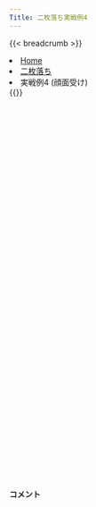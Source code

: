 ```yaml
---
Title: 二枚落ち実戦例4
---
```

{{< breadcrumb >}}
  <li class="breadcrumb-item"><a href="/shogi-beginners/">Home</a></li>
  <li class="breadcrumb-item"><a href="/shogi-beginners/2mai/">二枚落ち</a></li>
  <li class="breadcrumb-item active" aria-current="page">実戦例4 (顔面受け)</li>
{{</ breadcrumb >}}
<div class="row pt-3">
  <div class="col-lg-1"></div>
  <div class="col-sm" tabindex="-1">
    <script id="example-kif" type="text/plain">
手合割：二枚落ち
下手：下手
上手：上手
手数----指手---------消費時間--
*<ruby>二歩<rt>にふ</rt></ruby><ruby>突<rt>つ</rt></ruby>き<ruby>定跡<rt>じょうせき</rt></ruby>の<ruby>勝<rt>か</rt></ruby>ち<ruby>方<rt>かた</rt></ruby>をおぼえましょう。
*<div class="text-center"><img class="img-fluid pt-3 w-50" src="/shogi-beginners/img/cat34.webp"></div>
   1 ２二銀(31)
   2 ７六歩(77)
   3 ７二銀(71)
*☖<ruby>５三<rt>ごーさん</rt></ruby><ruby>銀型<rt>ぎんがた</rt></ruby><ruby>以外<rt>いがい</rt></ruby>にも<ruby>本当<rt>ほんとう</rt></ruby>はいろいろな<ruby>指<rt>さ</rt></ruby>し<ruby>方<rt>かた</rt></ruby>があります。
   4 ４六歩(47)
   5 １四歩(13)
   6 ４五歩(46)
   7 ６四歩(63)
   8 ４八銀(39)
   9 ６三銀(72)
  10 ４七銀(48)
  11 ７四歩(73)
  12 ３六歩(37)
  13 ８四歩(83)
  14 ３五歩(36)
*☗<ruby>４五<rt>よんごー</rt></ruby><ruby>歩<rt>ふ</rt></ruby>と☗<ruby>３五<rt>さんごー</rt></ruby><ruby>歩<rt>ふ</rt></ruby>の<ruby>位<rt>くらい</rt></ruby><ruby>取<rt>ど</rt></ruby>りはどんな<ruby>変化<rt>へんか</rt></ruby>でも<ruby>有力<rt>ゆうりょく</rt></ruby>です。
  15 ３二金(41)
  16 ３八飛(28)
  17 ４二玉(51)
  18 ６八銀(79)
  19 ９四歩(93)
  20 ９六歩(97)
  21 ５四銀(63)
  22 ４六銀(47)
*☗<ruby>４五<rt>よんごー</rt></ruby><ruby>歩<rt>ふ</rt></ruby>を<ruby>取<rt>と</rt></ruby>られてはいけません。
  23 ５二金(61)
*<ruby>上手<rt>うわて</rt></ruby>は<ruby>攻<rt>せ</rt></ruby>めようとすると<ruby>反撃<rt>はんげき</rt></ruby>がきびしくうまくいかないことが<ruby>多<rt>おお</rt></ruby>いです。そのため<ruby>守<rt>まも</rt></ruby>りに<ruby>徹<rt>てっ</rt></ruby>してくる<ruby>場合<rt>ばあい</rt></ruby>もあります。
  24 ７八金(69)
  25 ３一玉(42)
  26 ６九玉(59)
  27 ８五歩(84)
  28 ５八金(49)
  29 ２四歩(23)
*<ruby>問題<rt>もんだい</rt></ruby>: <ruby>次<rt>つぎ</rt></ruby>の<ruby>手<rt>て</rt></ruby>を<ruby>考<rt>かんが</rt></ruby>えてみましょう。
*<div><img class="img-fluid" src="/shogi-beginners/img/cat2.webp"></div>
  30 ３四歩(35)
*☖<ruby>２三<rt>にいさん</rt></ruby><ruby>銀<rt>ぎん</rt></ruby>とされると<ruby>攻<rt>せ</rt></ruby>めにくくなるので、<ruby>歩<rt>ふ</rt></ruby>の<ruby>交換<rt>こうかん</rt></ruby>はしておきましょう。
  31 同　歩(33)
  32 同　飛(38)
  33 ９五歩(94)
  34 同　歩(96)
  35 ２三銀(22)
  36 ３六飛(34)
  37 ３三歩打
  38 ３七桂(29)
  39 ７五歩(74)
  40 同　歩(76)
  41 ８六歩(85)
  42 同　歩(87)
*<ruby>攻<rt>せ</rt></ruby>めになっていないものはすべて☗<ruby>同歩<rt>どうふ</rt></ruby>と<ruby>応<rt>おう</rt></ruby>じましょう。
  43 １二香(11)
  44 ３五銀(46)
*<ruby>左端<rt>ひだりはし</rt></ruby>からじっと<ruby>攻<rt>せ</rt></ruby>める<ruby>手<rt>て</rt></ruby>もありますが、シンプルに<ruby>銀<rt>ぎん</rt></ruby>で<ruby>攻<rt>せ</rt></ruby>めるのがわかりやすいです。
  45 ４二金(52)
*<ruby>問題<rt>もんだい</rt></ruby>: <ruby>次<rt>つぎ</rt></ruby>の<ruby>手<rt>て</rt></ruby>を<ruby>考<rt>かんが</rt></ruby>えてみましょう。
*<div><img class="img-fluid" src="/shogi-beginners/img/cat2.webp"></div>
  46 ２六歩(27)
*☗<ruby>２六<rt>にいろく</rt></ruby><ruby>歩<rt>ふ</rt></ruby>☖<ruby>同歩<rt>どうふ</rt></ruby>☗<ruby>２五<rt>にいごー</rt></ruby><ruby>歩<rt>ふ</rt></ruby>をねらって<ruby>下手<rt>したて</rt></ruby><ruby>好調<rt>こうちょう</rt></ruby>です。
  47 ９五香(91)
  48 同　香(99)
  49 ３四歩(33)
*<ruby>指<rt>さ</rt></ruby>す<ruby>手<rt>て</rt></ruby>がないので<ruby>上手<rt>うわて</rt></ruby>は<ruby>暴<rt>あば</rt></ruby>れるしかありません。
  50 ４六銀(35)
*☗<ruby>同銀<rt>どうぎん</rt></ruby>でも<ruby>優勢<rt>ゆうせい</rt></ruby>ですが、<ruby>駒得<rt>こまどく</rt></ruby>の<ruby>下手<rt>したて</rt></ruby>は<ruby>戦<rt>たたか</rt></ruby>う<ruby>必要<rt>ひつよう</rt></ruby>もありません。☗<ruby>４六銀<rt>よんろくぎん</rt></ruby>は<ruby>師匠<rt>ししょう</rt></ruby>を<ruby>泣<rt>な</rt></ruby>かせる<ruby>手<rt>て</rt></ruby>です。
  51 ９七歩打
  52 同　桂(89)
  53 ３三金(42)
  54 ９二香成(95)
  55 ７三桂(81)
  56 ７四歩(75)
*ていねいに<ruby>応<rt>おう</rt></ruby>じて<ruby>駒得<rt>こまどく</rt></ruby>を<ruby>主張<rt>しゅちょう</rt></ruby>するのがわかりやすいです。
  57 ６五桂(73)
  58 ７三歩成(74)
  59 １五歩(14)
  60 ６六角(88)
  61 １六歩(15)
  62 同　歩(17)
  63 １三香(12)
  64 ６二と(73)
  65 ２二玉(31)
  66 ５二と(62)
  67 ５七桂(65)
*<ruby>下手<rt>したて</rt></ruby>はと<ruby>金<rt>きん</rt></ruby>を<ruby>寄<rt>よ</rt></ruby>っていくだけで<ruby>勝<rt>か</rt></ruby>てます。<ruby>手<rt>て</rt></ruby>のない<ruby>上手<rt>うわて</rt></ruby>は<ruby>暴<rt>あば</rt></ruby>れてきますが、ていねいに<ruby>応<rt>おう</rt></ruby>じていきましょう。
  68 同　角(66)
  69 ９六歩打
  70 ８五桂(97)
  71 ９七歩成(96)
  72 ８四角(57)
  73 ４四歩(43)
  74 ５一角成(84)
  75 ４五歩(44)
  76 同　銀(46)
  77 ８七歩打
  78 ８九香打
*<ruby>師匠<rt>ししょう</rt></ruby><ruby>泣<rt>な</rt></ruby>かせの<ruby>手<rt>て</rt></ruby>です。ここまでしなくても<ruby>勝<rt>か</rt></ruby>てます。
  79 ８八歩成(87)
  80 同　香(89)
  81 同　と(97)
  82 同　金(78)
  83 ３五香打
  84 ４六飛(36)
  85 ５五銀(54)
  86 ７六飛(46)
  87 ３七香成(35)
  88 ４二と(52)
  *ここまでくれば<ruby>勝利<rt>しょうり</rt></ruby>は<ruby>目前<rt>もくぜん</rt></ruby>です。<ruby>勝<rt>か</rt></ruby>ち<ruby>方<rt>かた</rt></ruby>はたくさんありますが、<ruby>二枚<rt>にまい</rt></ruby><ruby>落<rt>お</rt></ruby>ちはていねいに<ruby>指<rt>さ</rt></ruby>すと<ruby>勝<rt>か</rt></ruby>ちやすいです。
  89 ４六桂打
  90 ５九金(58)
  91 ４七成香(37)
  92 ７二飛成(76)
  93 ５八成香(47)
  94 同　金(59)
  95 同　桂成(46)
  96 同　玉(69)
  97 ４二金(32)
  98 同　馬(51)
  99 ３二金打
 100 ３一金打
 101 ７一歩打
 102 ３二金(31)
 103 同　金(33)
 104 １二金打
 105 同　玉(22)
 106 ３二馬(42)
 107 ４七金打
 108 同　玉(58)
 109 ４六銀(55)
 110 同　玉(47)
 111 ３五金打
 112 ５七玉(46)
 113 ４六金(35)
 114 同　玉(57)
 115 ３二銀(23)
 116 同　龍(72)
 117 ２二角打
 118 ２三金打
 119 １一玉(12)
 120 ２二龍(32)
 121 投了
*<a href="/shogi-beginners/2mai/example5/">
*<ruby>次<rt>つぎ</rt></ruby>の<ruby>棋譜<rt>きふ</rt></ruby>を<ruby>見<rt>み</rt></ruby>よう！
*<div class="text-center"><img class="img-fluid pt-3 w-50" src="/shogi-beginners/img/cat1.webp"></div></a>
まで120手で下手の勝ち
    </script>
    <svg id="example" class="board" xmlns="http://www.w3.org/2000/svg" viewBox="0,0,400,540"></svg>
  </div>
  <div class="col-sm">
    <h4 class="pt-3">コメント</h4>
    <div id="comment"></div>
  </div>
  <div class="col-lg-1"></div>
</div>
